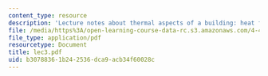 ```yaml
---
content_type: resource
description: 'Lecture notes about thermal aspects of a building: heat flow.'
file: /media/https%3A/open-learning-course-data-rc.s3.amazonaws.com/4-401-introduction-to-building-technology-spring-2006/b30788361b242536dca9acb34f60028c_lec3.pdf
file_type: application/pdf
resourcetype: Document
title: lec3.pdf
uid: b3078836-1b24-2536-dca9-acb34f60028c
---
```

